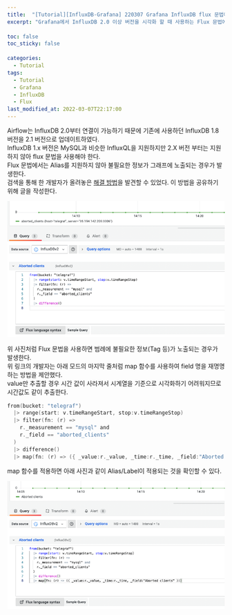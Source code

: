 ```yaml
---
title:  "[Tutorial][InfluxDB-Grafana] 220307 Grafana InfluxDB flux 문법에서 Alias/Label 적용하기"
excerpt: "Grafana에서 InfluxDB 2.0 이상 버전을 시각화 할 때 사용하는 Flux 문법에서 데이터에 Alias/Label 적용하는 방법"

toc: false
toc_sticky: false

categories:
  - Tutorial
tags:
  - Tutorial
  - Grafana
  - InfluxDB
  - Flux
last_modified_at: 2022-03-07T22:17:00
---
```


Airflow는 InfluxDB 2.0부터 연결이 가능하기 때문에 기존에 사용하던 InfluxDB 1.8 버전을 2.1 버전으로 업데이트하였다.<br>
InfluxDB 1.x 버전은 MySQL과 비슷한 InfluxQL을 지원하지만 2.X 버전 부터는 지원하지 않아 flux 문법을 사용해야 한다.<br>
Flux 문법에서는 Alias를 지원하지 않아 불필요한 정보가 그래프에 노출되는 경우가 발생한다. <br>
검색을 통해 한 개발자가 올려놓은 <a href="https://stackoverflow.com/questions/68122202/grafana-influxdb-2-label-alias-data">해결 방법</a>을 발견할 수 있었다. 이 방법을 공유하기 위해 글을 작성한다.<br>

<p><img src="/assets/images/22030701.png" /></p>

위 사진처럼 Flux 문법을 사용하면 범례에 불필요한 정보(Tag 등)가 노출되는 경우가 발생한다.<br>
위 링크의 개발자는 아래 모드의 마지막 줄처럼 map 함수를 사용하여 field 명을 재명명하는 방법을 제안했다.<br>
value만 추출할 경우 시간 값이 사라져서 시계열을 기준으로 시각화하기 어려워지므로 시간값도 같이 추출한다.<br>

```c
from(bucket: "telegraf")
  |> range(start: v.timeRangeStart, stop:v.timeRangeStop)
  |> filter(fn: (r) =>
    r._measurement == "mysql" and
    r._field == "aborted_clients"
  )
  |> difference()
  |> map(fn: (r) => ({ _value:r._value, _time:r._time, _field:"Aborted clients" }))
```

map 함수를 적용하면 아래 사진과 같이 Alias/Label이 적용되는 것을 확인할 수 있다.

<p><img src="/assets/images/22030703.png" /></p>